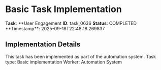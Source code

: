 # Basic Task Implementation

**Task**: **User Engagement
**ID**: task_0636
**Status**: COMPLETED
**Timestamp\*\*: 2025-09-18T22:48:18.269837

## Implementation Details

This task has been implemented as part of the automation system.
Task type: Basic implementation
Worker: Automation System
